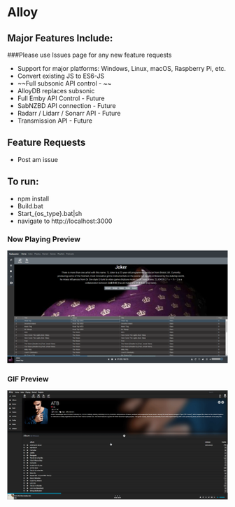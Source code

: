 # Alloy

## Major Features Include:
###Please use Issues page for any new feature requests
* Support for major platforms: Windows, Linux, macOS, Raspberry Pi, etc.
* Convert existing JS to ES6-JS
* ~~Full subsonic API control - ~~
* AlloyDB replaces subsonic
* Full Emby API Control - Future
* SabNZBD API connection - Future
* Radarr / Lidarr / Sonarr API - Future
* Transmission API - Future

## Feature Requests
* Post am issue

## To run: 
* npm install
* Build.bat
* Start_{os_type}.bat|sh
* navigate to http://localhost:3000

### Now Playing Preview
![Alt text](/media/preview.png?raw=true "Overall interface")


### GIF Preview
![Alt Text](/media/preview.gif)
